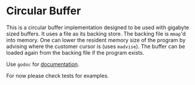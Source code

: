 # Circular Buffer
This is a circular buffer implementation designed to be used with gigabyte sized buffers. It uses a file as its backing store. The backing file is `mmap`'d into memory. One can lower the resident memory size of the program by advising where the customer cursor is (uses `madvise`). The buffer can be loaded again from the backing file if the program exists. 

Use `godoc` for [documentation](http://godoc.org/github.com/cloudflare/buffer).

For now please check tests for examples.